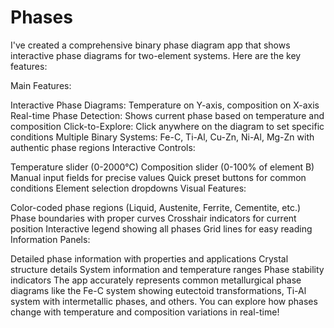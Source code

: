 # Phases
I've created a comprehensive binary phase diagram app that shows interactive phase diagrams for two-element systems. Here are the key features:

Main Features:

Interactive Phase Diagrams: Temperature on Y-axis, composition on X-axis
Real-time Phase Detection: Shows current phase based on temperature and composition
Click-to-Explore: Click anywhere on the diagram to set specific conditions
Multiple Binary Systems: Fe-C, Ti-Al, Cu-Zn, Ni-Al, Mg-Zn with authentic phase regions
Interactive Controls:

Temperature slider (0-2000°C)
Composition slider (0-100% of element B)
Manual input fields for precise values
Quick preset buttons for common conditions
Element selection dropdowns
Visual Features:

Color-coded phase regions (Liquid, Austenite, Ferrite, Cementite, etc.)
Phase boundaries with proper curves
Crosshair indicators for current position
Interactive legend showing all phases
Grid lines for easy reading
Information Panels:

Detailed phase information with properties and applications
Crystal structure details
System information and temperature ranges
Phase stability indicators
The app accurately represents common metallurgical phase diagrams like the Fe-C system showing eutectoid transformations, Ti-Al system with intermetallic phases, and others. You can explore how phases change with temperature and composition variations in real-time!
